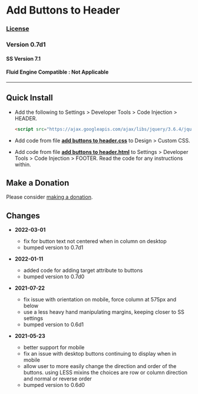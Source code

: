 # Add Buttons to Header

### [License][1]

### Version 0.7d1

#### SS Version 7.1

#### Fluid Engine Compatible : Not Applicable

---

## Quick Install

* Add the following to Settings > Developer Tools > Code Injection > HEADER.
  
  ```html
  <script src="https://ajax.googleapis.com/ajax/libs/jquery/3.6.4/jquery.min.js"></script>
  ```
  
* Add code from file **[add buttons to header.css][2]** to Design > Custom CSS.
  
* Add code from file **[add buttons to header.html][3]** to Settings >
  Developer Tools > Code Injection > FOOTER. Read the code for any instructions within.

## Make a Donation

Please consider [making a donation][4].

## Changes

* **2022-03-01**

  * fix for button text not centered when in column on desktop
  * bumped version to 0.7d1
  
* **2022-01-11**

  * added code for adding target attribute to buttons
  * bumped version to 0.7d0
  
* **2021-07-22**

  * fix issue with orientation on mobile, force column at 575px and below
  * use a less heavy hand manipulating margins, keeping closer to SS settings
  * bumped version to 0.6d1
  
* **2021-05-23**

  * better support for mobile
  * fix an issue with desktop buttons continuing to display when in mobile
  * allow user to more easily change the direction and order of the buttons.
    using LESS mixins the choices are row or column direction and normal or
    reverse order
  * bumped version to 0.6d0

[1]: https://github.com/tomsWebConsulting/twcsl/blob/main/LICENSE.txt#L1
[2]: add%20buttons%20to%20header.css#L1
[3]: add%20buttons%20to%20header.html#L1
[4]: https://github.com/tomsWebConsulting/twcsl#make-a-donation
